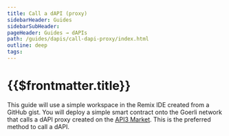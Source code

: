 ```yaml
---
title: Call a dAPI (proxy)
sidebarHeader: Guides
sidebarSubHeader:
pageHeader: Guides → dAPIs
path: /guides/dapis/call-dapi-proxy/index.html
outline: deep
tags:
---
```


<PageHeader/>

<SearchHighlight/>

# {{$frontmatter.title}}

This guide will use a simple workspace in the Remix IDE created from a GitHub
gist. You will deploy a simple smart contract onto the Goerli network that calls
a dAPI proxy created on the [API3 Market](). This is the preferred method to
call a dAPI.
